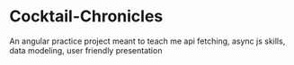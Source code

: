 # Cocktail-Chronicles
An angular practice project meant to teach me api fetching, async js skills, data modeling, user friendly presentation
